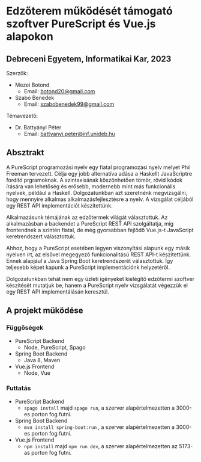 # Edzőterem működését támogató szoftver PureScript és Vue.js alapokon

## Debreceni Egyetem, Informatikai Kar, 2023

Szerzők:
  * Mezei Botond
    * Email: botond20@gmail.com
  * Szabó Benedek
    * Email: szabobenedek99@gmail.com

Témavezető:
  * Dr. Battyányi Péter
    * Email: battyanyi.peter@inf.unideb.hu

## Absztrakt

A PureScript programozási nyelv egy fiatal programozási nyelv melyet Phil Freeman tervezett. Célja egy jobb alternatíva adása a Haskellt JavaScriptre fordító prgramoknak. A szintaxisának köszönhetően tömör, rövid kódok írására van lehetőség és erősebb, modernebb mint más funkcionális nyelvek, például a Haskell. Dolgozatunkban azt szeretnénk megvizsgálni, hogy mennyire alkalmas alkalmazásfejlesztésre a nyelv. A vizsgálat céljából egy REST API implementációt készítettünk.

Alkalmazásunk témájának az edzőtermek világát választottuk. Az alkalmazásban a backendet a PureScript REST API szolgáltatja, míg frontendnek a szintén fiatal, de még gyorsabban fejlődő Vue.js-t JavaScript keretrendszert választottuk.

Ahhoz, hogy a PureScript esetében legyen viszonyítási alapunk egy másik nyelven írt, az elsővel megegyező funkcionalitású REST API-t készítettünk. Ennek alapjául a Java Spring Boot keretrendszerét választottuk. Így teljesebb képet kapunk a PureScript implementációnk helyzetéről.

Dolgozatunkban tehát nem egy üzleti igényeket kielégítő edzőtermi szoftver készítését mutatjuk be, hanem a PureScript nyelv vizsgálatát végezzük el egy REST API implementálásán keresztül.


## A projekt működése

### Függőségek
  * PureScript Backend
    * Node, PureScript, Spago
  * Spring Boot Backend
    * Java 8, Maven
  * Vue.js Frontend
    * Node, Vue

### Futtatás
  * PureScript Backend
    * `spago install` majd `spago run`, a szerver alapértelmezetten a 3000-es porton fog futni.
  * Spring Boot Backend
    * `mvn install spring-boot:run` , a szerver alapértelmezetten a 3000-es porton fog futni.
  * Vue.js Frontend
    * `npm install` majd `npm run dev`, a szerver alapértelmezetten az 5173-as porton fog futni.
